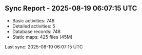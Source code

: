 ## Sync Report - 2025-08-19 06:07:15 UTC

- Basic activities: 748
- Detailed activities: 5
- Database records: 748
- Static maps: 425 files (45M)

Last sync: 2025-08-19 06:07:15 UTC
